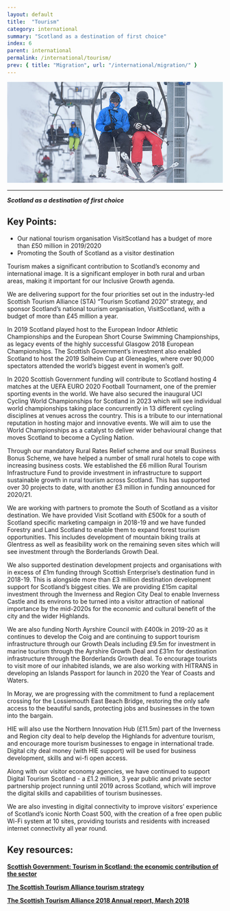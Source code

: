 ```yaml
---
layout: default
title:  "Tourism"
category: international
summary: "Scotland as a destination of first choice"
index: 6
parent: international
permalink: /international/tourism/
prev: { title: "Migration", url: "/international/migration/" }
---
```

![A photograph of tourists on the ski lift at Glenshee](/assets/images/pageimages/International.18.jpg)

---
***Scotland as a destination of first choice***

## Key Points:

* Our national tourism organisation VisitScotland has a budget of more than £50 million in 2019/2020
* Promoting the South of Scotland as a visitor destination  

Tourism makes a significant contribution to Scotland’s economy and international image. It is a significant employer in both rural and urban areas, making it important for our Inclusive Growth agenda.  

We are delivering support for the four priorities set out in the industry-led Scottish Tourism Alliance (STA) “Tourism Scotland 2020” strategy, and sponsor Scotland’s national tourism organisation, VisitScotland, with a budget of more than £45 million a year.  

In 2019 Scotland played host to the European Indoor Athletic Championships and the European Short Course Swimming Championships, as legacy events of the highly successful Glasgow 2018 European Championships. The Scottish Government’s investment also enabled Scotland to host the 2019 Solheim Cup at Gleneagles, where over 90,000 spectators attended the world’s biggest event in women’s golf.  

In 2020 Scottish Government funding will contribute to Scotland hosting 4 matches at the UEFA EURO 2020 Football Tournament, one of the premier sporting events in the world. We have also secured the inaugural UCI Cycling World Championships for Scotland in 2023 which will see individual world championships taking place concurrently in 13 different cycling disciplines at venues across the country.  This is a tribute to our international reputation in hosting major and innovative events.  We will aim to use the World Championships as a catalyst to deliver wider behavioural change that moves Scotland to become a Cycling Nation.  

Through our mandatory Rural Rates Relief scheme and our small Business Bonus Scheme, we have helped a number of small rural hotels to cope with increasing business costs. We established the £6 million Rural Tourism Infrastructure Fund to provide investment in infrastructure to support sustainable growth in rural tourism across Scotland.  This has supported over 30 projects to date, with another £3 million in funding announced for 2020/21.  

We are working with partners to promote the South of Scotland as a visitor destination.  We have provided Visit Scotland with £500k for a south of Scotland specific marketing campaign in 2018-19 and we have funded Forestry and Land Scotland to enable them to expand forest tourism opportunities. This includes development of mountain biking trails at Glentress as well as feasibility work on the remaining seven sites which will see investment through the Borderlands Growth Deal.  

We also supported destination development projects and organisations with in excess of £1m funding through Scottish Enterprise’s destination fund in 2018-19. This is alongside more than £3 million destination development support for Scotland’s biggest cities. We are providing £15m capital investment through the Inverness and Region City Deal to enable Inverness Castle and its environs to be turned into a visitor attraction of national importance by the mid-2020s for the economic and cultural benefit of the city and the wider Highlands.  

We are also funding North Ayrshire Council with £400k in 2019-20 as it continues to develop the Coig and are continuing to support tourism infrastructure through our Growth Deals including £9.5m for investment in marine tourism through the Ayrshire Growth Deal and £31m for destination infrastructure through the Borderlands Growth deal.  To encourage tourists to visit more of our inhabited islands, we are also working with HITRANS in developing an Islands Passport for launch in 2020 the Year of Coasts and Waters.  

In Moray, we are progressing with the commitment to fund a replacement crossing for the Lossiemouth East Beach Bridge, restoring the only safe access to the beautiful sands, protecting jobs and businesses in the town into the bargain.  

HIE will also use the Northern Innovation Hub (£11.5m) part of the Inverness and Region  city deal to help develop the Highlands for adventure tourism, and encourage more tourism businesses to engage in international trade.  Digital city deal money (with HIE support) will be used for business development, skills and wi-fi open access.  

Along with our visitor economy agencies, we have continued to support Digital Tourism Scotland - a £1.2 million, 3 year public and private sector partnership project running until 2019 across Scotland, which will improve the digital skills and capabilities of tourism businesses.  

We are also investing in digital connectivity to improve visitors’ experience of Scotland’s iconic North Coast 500, with the creation of a free open public Wi-Fi system at 10 sites, providing tourists and residents with increased internet connectivity all year round.  

## Key resources:

**[Scottish Government: Tourism in Scotland: the economic contribution of the sector](https://www.gov.scot/publications/tourism-scotland-economic-contribution-sector/)**  

**[The Scottish Tourism Alliance tourism strategy](http://scottishtourismalliance.co.uk/page/national-strategy/)**  

**[The Scottish Tourism Alliance 2018 Annual report, March 2018](http://scottishtourismalliance.co.uk/uploads/TS2020/TS2018.compressed.pdf)**  

